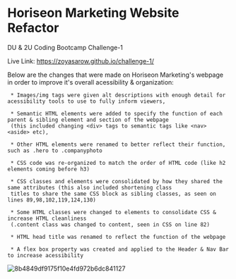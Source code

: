 # Horiseon Marketing Website Refactor 

DU &amp; 2U Coding Bootcamp Challenge-1 

Live Link: https://zoyasarow.github.io/challenge-1/

Below are the changes that were made on Horiseon Marketing's webpage in order to improve it's overall acessibility & organization:

     * Images/img tags were given alt descriptions with enough detail for acessibility tools to use to fully inform viewers,
     
     * Semantic HTML elements were added to specify the function of each parent & sibling element and section of the webpage 
     (this included changing <div> tags to semantic tags like <nav> <aside> etc),
     
     * Other HTML elements were renamed to better reflect their function, such as .hero to .companyphoto
     
     * CSS code was re-organized to match the order of HTML code (like h2 elements coming before h3)
     
     * CSS classes and elements were consolidated by how they shared the same attributes (this also included shortening class 
     titles to share the same CSS block as sibling classes, as seen on lines 89,98,102,119,124,130)
     
     * Some HTML classes were changed to elements to consolidate CSS & increase HTML cleanliness 
     (.content class was changed to content, seen in CSS on line 82)
     
     * HTML head title was renamed to reflect the function of the webpage 
     
     * A flex box property was created and applied to the Header & Nav Bar to increase acessibility 
     
![8b4849df9175f10e4fd972b6dc841127](https://user-images.githubusercontent.com/101853202/167539097-302a95b2-9a3d-40cf-b0b4-c4d93340e365.png)

